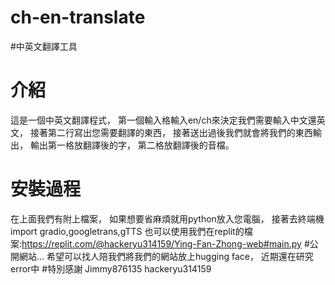 # ch-en-translate
#中英文翻譯工具
# 介紹
這是一個中英文翻譯程式，
第一個輸入格輸入en/ch來決定我們需要輸入中文還英文，
接著第二行寫出您需要翻譯的東西，
接著送出過後我們就會將我們的東西輸出，
輸出第一格放翻譯後的字，
第二格放翻譯後的音檔。
# 安裝過程
在上面我們有附上檔案，
如果想要省麻煩就用python放入您電腦，
接著去終端機import gradio,googletrans,gTTS
也可以使用我們在replit的檔案:https://replit.com/@hackeryu314159/Ying-Fan-Zhong-web#main.py
#公開網站...
希望可以找人陪我們將我們的網站放上hugging face，
近期還在研究error中
#特別感謝
Jimmy876135
hackeryu314159

